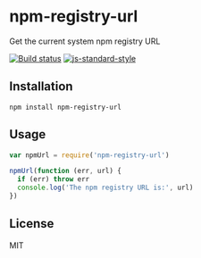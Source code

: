 # npm-registry-url

Get the current system npm registry URL

[![Build status](https://travis-ci.org/watson/npm-registry-url.svg?branch=master)](https://travis-ci.org/watson/npm-registry-url)
[![js-standard-style](https://img.shields.io/badge/code%20style-standard-brightgreen.svg?style=flat)](https://github.com/feross/standard)

## Installation

```
npm install npm-registry-url
```

## Usage

```js
var npmUrl = require('npm-registry-url')

npmUrl(function (err, url) {
  if (err) throw err
  console.log('The npm registry URL is:', url)
})
```

## License

MIT
